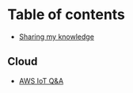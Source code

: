# Table of contents

* [Sharing my knowledge](README.md)

## Cloud

* [AWS IoT Q&A](cloud/aws-iot.md)

